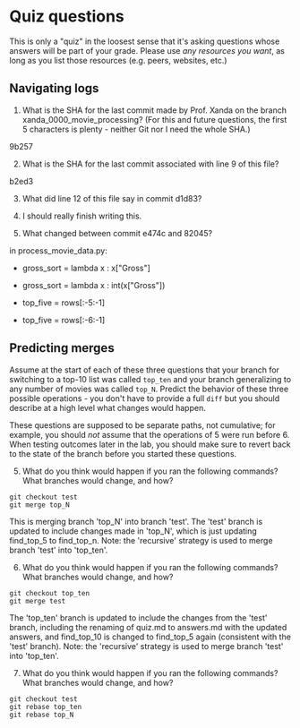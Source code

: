 # Quiz questions

This is only a "quiz" in the loosest sense that it's asking questions whose
answers will be part of your grade. Please use *any resources you want*, as
long as you list those resources (e.g. peers, websites, etc.)

## Navigating logs

1. What is the SHA for the last commit made by Prof. Xanda on the branch
xanda_0000_movie_processing?
(For this and future questions, the first 5 characters is plenty - neither
Git nor I need the whole SHA.)

9b257

2. What is the SHA for the last commit associated with line 9 of this file?

b2ed3

3. What did line 12 of this file say in commit d1d83?

2. I should really finish writing this.

4. What changed between commit e474c and 82045?

in process_movie_data.py: 

-    gross_sort = lambda x : x["Gross"]
+    gross_sort = lambda x : int(x["Gross"])

-    top_five = rows[:-5:-1]
+    top_five = rows[:-6:-1]

## Predicting merges

Assume at the start of each of these three questions that your
branch for switching to a top-10 list was called `top_ten`
and your branch generalizing to any number of movies was called `top_N`.
Predict the behavior of these three possible operations - you don't
have to provide a full `diff` but you should describe at a high level
what changes would happen.

These questions are supposed to be separate paths, not cumulative;
for example, you should *not* assume that the operations of 5 were run
before 6. When testing outcomes later in the lab, you should make sure to
revert back to the state of the branch before you started these questions.

5. What do you think would happen if you ran the following commands?
What branches would change, and how?
```
git checkout test
git merge top_N
```
This is merging branch 'top_N' into branch 'test'. The 'test' branch is updated to include changes made in 'top_N', which is just updating find_top_5 to find_top_n. Note: the 'recursive' strategy is used to merge branch 'test' into 'top_ten'.

6. What do you think would happen if you ran the following commands?
What branches would change, and how?
```
git checkout top_ten
git merge test
```
The 'top_ten' branch is updated to include the changes from the 'test' branch, including the renaming of quiz.md to answers.md with the updated answers, and find_top_10 is changed to find_top_5 again (consistent with the 'test' branch). Note: the 'recursive' strategy is used to merge branch 'test' into 'top_ten'.

7. What do you think would happen if you ran the following commands?
What branches would change, and how?
```
git checkout test
git rebase top_ten
git rebase top_N
```
